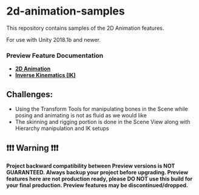 # 2d-animation-samples

This repository contains samples of the 2D Animation features.

For use with Unity 2018.1b and newer.

### Preview Feature Documentation
* **[2D Animation](https://github.com/Unity-Technologies/2d-animation-samples/blob/master/Documentation/2DAnimation.md)**
* **[Inverse Kinematics (IK)](https://github.com/Unity-Technologies/2d-animation-samples/blob/master/Documentation/2DIK.md)**

## Challenges:
* Using the Transform Tools for manipulating bones in the Scene while posing and animating is not as fluid as we would like
* The skinning and rigging portion is done in the Scene View along with Hierarchy manipulation and IK setups

## :exclamation::exclamation::exclamation: Warning :exclamation::exclamation::exclamation:
**Project backward compatibility between Preview versions is NOT GUARANTEED. Always backup your project before upgrading. Preview features here are not production ready, please DO NOT use this build for your final production. Preview features may be discontinued/dropped.**
